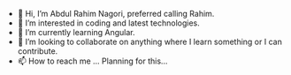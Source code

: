 - 👋 Hi, I’m Abdul Rahim Nagori, preferred calling Rahim.
- 👀 I’m interested in coding and latest technologies.
- 🌱 I’m currently learning Angular.
- 💞️ I’m looking to collaborate on anything where I learn something or I can contribute.
- 📫 How to reach me ... Planning for this...
